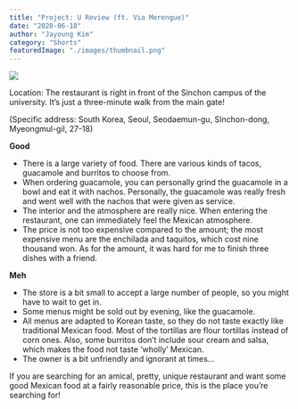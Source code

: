 ```yaml
---
title: "Project: U Review (ft. Via Merengue)"
date: "2020-06-18"
author: "Jayoung Kim"
category: "Shorts"
featuredImage: "./images/thumbnail.png"
---
```


![](/images/thumbnail.png)

Location: The restaurant is right in front of the Sinchon campus of the university. It’s just a three-minute walk from the main gate!

(Specific address: South Korea, Seoul, Seodaemun-gu, SInchon-dong, Myeongmul-gil, 27-18)

**Good**

- There is a large variety of food. There are various kinds of tacos, guacamole and burritos to choose from.
- When ordering guacamole, you can personally grind the guacamole in a bowl and eat it with nachos. Personally, the guacamole was really fresh and went well with the nachos that were given as service.
- The interior and the atmosphere are really nice. When entering the restaurant, one can immediately feel the Mexican atmosphere.
- The price is not too expensive compared to the amount; the most expensive menu are the enchilada and taquitos, which cost nine thousand won. As for the amount, it was hard for me to finish three dishes with a friend.

**Meh**

- The store is a bit small to accept a large number of people, so you might have to wait to get in.
- Some menus might be sold out by evening, like the guacamole.
- All menus are adapted to Korean taste, so they do not taste exactly like traditional Mexican food. Most of the tortillas are flour tortillas instead of corn ones. Also, some burritos don’t include sour cream and salsa, which makes the food not taste ‘wholly’ Mexican.
- The owner is a bit unfriendly and ignorant at times…

If you are searching for an amical, pretty, unique restaurant and want some good Mexican food at a fairly reasonable price, this is the place you’re searching for!
